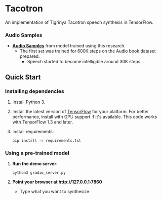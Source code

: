 # Tacotron

An implementation of Tigrinya Tacotron speech synthesis in TensorFlow.


### Audio Samples

  * **[Audio Samples](https://keithito.github.io/audio-samples/)** from model trained using this research.
    * The first set was trained for 600K steps on the Audio book dataset prepared.
      * Speech started to become intelligible around 30K steps.

## Quick Start

### Installing dependencies

1. Install Python 3.

2. Install the latest version of [TensorFlow](https://www.tensorflow.org/install/) for your platform. For better
   performance, install with GPU support if it's available. This code works with TensorFlow 1.3 and later.

3. Install requirements:
   ```
   pip install -r requirements.txt
   ```


### Using a pre-trained model

1. **Run the demo server**:
   ```
   python3 gradio_server.py
   ```

3. **Point your browser at http://127.0.0.1:7860**
   * Type what you want to synthesize




